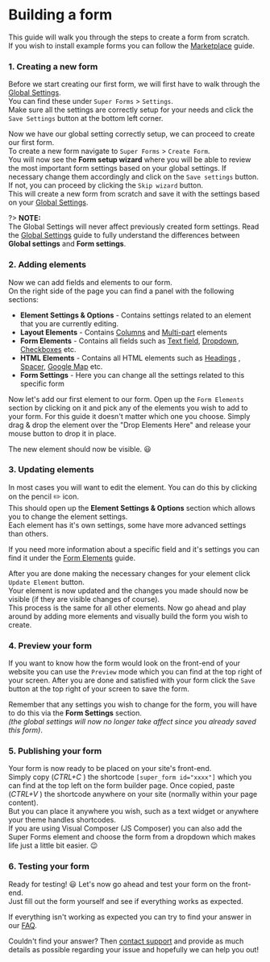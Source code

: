 # Building a form

This guide will walk you through the steps to create a form from scratch.<br />
If you wish to install example forms you can follow the [Marketplace](marketplace) guide.

### 1. Creating a new form

Before we start creating our first form, we will first have to walk through the [Global Settings](global-settings).<br />
You can find these under `Super Forms` > `Settings`.<br />
Make sure all the settings are correctly setup for your needs and click the `Save Settings` button at the bottom left corner.

Now we have our global setting correctly setup, we can proceed to create our first form.<br />
To create a new form navigate to `Super Forms` > `Create Form`.<br />
You will now see the **Form setup wizard** where you will be able to review the most important form settings based on your global settings.
If necessary change them accordingly and click on the `Save settings` button.<br />
If not, you can proceed by clicking the `Skip wizard` button.<br />
This will create a new form from scratch and save it with the settings based on your [Global Settings](global-settings).

?> **NOTE:**<br />The Global Settings will never affect previously created form settings. Read the [Global Settings](global-settings) guide to fully understand the differences between **Global settings** and **Form settings**.

### 2. Adding elements

Now we can add fields and elements to our form.<br />
On the right side of the page you can find a panel with the following sections:

* **Element Settings & Options** - Contains settings related to an element that you are currently editing.
* **Layout Elements** - Contains [Columns](columns) and [Multi-part](multi-parts) elements
* **Form Elements** - Contains all fields such as [Text field](text), [Dropdown](dropdown), [Checkboxes](checkbox) etc.
* **HTML Elements** - Contains all HTML elements such as [Headings](heading) , [Spacer](spacer), [Google Map](google-map) etc.
* **Form Settings** - Here you can change all the settings related to this specific form

Now let's add our first element to our form.
Open up the `Form Elements` section by clicking on it and pick any of the elements you wish to add to your form.
For this guide it doesn't matter which one you choose.
Simply drag & drop the element over the "Drop Elements Here" and release your mouse button to drop it in place.

The new element should now be visible. :smiley:

### 3. Updating elements

In most cases you will want to edit the element. You can do this by clicking on the pencil :pencil2: icon.<br />
This should open up the **Element Settings & Options** section which allows you to change the element settings.<br />
Each element has it's own settings, some have more advanced settings than others.

If you need more information about a specific field and it's settings you can find it under the [Form Elements](text) guide.

After you are done making the necessary changes for your element click `Update Element` button.<br />
Your element is now updated and the changes you made should now be visible (if they are visible changes of course).<br />
This process is the same for all other elements. Now go ahead and play around by adding more elements and visually build the form you wish to create.

### 4. Preview your form

If you want to know how the form would look on the front-end of your website you can use the `Preview` mode which you can find at the top right of your screen.
After you are done and satisfied with your form click the `Save` button at the top right of your screen to save the form.

Remember that any settings you wish to change for the form, you will have to do this via the **Form Settings** section.<br />
_(the global settings will now no longer take affect since you already saved this form)_.

### 5. Publishing your form

Your form is now ready to be placed on your site's front-end.<br />
Simply copy (_CTRL+C_ ) the shortcode `[super_form id="xxxx"]` which you can find at the top left on the form builder page.
Once copied, paste (_CTRL+V_ ) the shortcode anywhere on your site (normally within your page content).<br />
But you can place it anywhere you wish, such as a text widget or anywhere your theme handles shortcodes.<br />
If you are using Visual Composer (JS Composer) you can also add the Super Forms element and choose the form from a dropdown which makes life just a little bit easier. :wink:

### 6. Testing your form

Ready for testing! :smiley: Let's now go ahead and test your form on the front-end.<br />
Just fill out the form yourself and see if everything works as expected.<br />

If everything isn't working as expected you can try to find your answer in our [FAQ](faq).

Couldn't find your answer? Then [contact support](support) and provide as much details as possible regarding your issue and hopefully we can help you out!